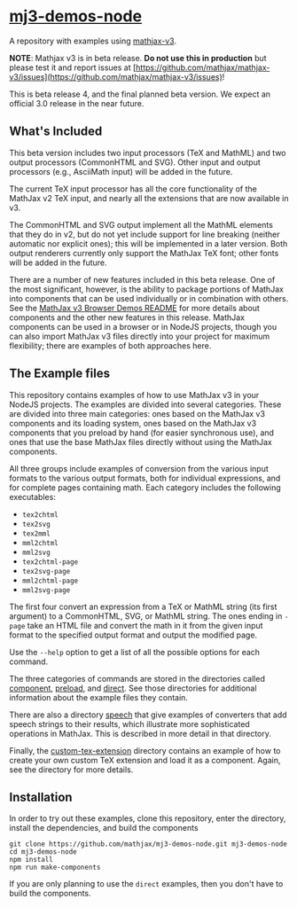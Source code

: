 # [mj3-demos-node](https://github.com/mathjax/mj3-demos-node)

A repository with examples using [mathjax-v3](https://github.com/mathjax/mathjax-v3).

**NOTE**: 
Mathjax v3 is in beta release. **Do not use this in production** but please test it and report issues at [https://github.com/mathjax/mathjax-v3/issues](https://github.com/mathjax/mathjax-v3/issues)!

This is beta release 4, and the final planned beta version.  We expect an official 3.0 release in the near future.

## What's Included

This beta version includes two input processors (TeX and MathML) and two output processors (CommonHTML and SVG).  Other input and output processors (e.g., AsciiMath input) will be added in the future.

The current TeX input processor has all the core functionality of the MathJax v2 TeX input, and nearly all the extensions that are now available in v3.

The CommonHTML and SVG output implement all the MathML elements that they do in v2, but do not yet include support for line breaking (neither automatic nor explicit ones); this will be implemented in a later version.  Both output renderers currently only support the MathJax TeX font; other fonts will be added in the future.

There are a number of new features included in this beta release.  One of the most significant, however, is the ability to package portions of MathJax into components that can be used individually or in combination with others.  See the [MathJax v3 Browser Demos README](https://github.com/mathjax/mj3-demos/blob/master/README.md) for more details about components and the other new features in this release.  MathJax components can be used in a browser or in NodeJS projects, though you can also import MathJax v3 files directly into your project for maximum flexibility; there are examples of both approaches here.


## The Example files

This repository contains examples of how to use MathJax v3 in your NodeJS projects.  The examples are divided into several categories. These are divided into three main categories:  ones based on the MathJax v3 components and its loading system, ones based on the MathJax v3 components that you preload by hand (for easier synchronous use), and ones that use the base MathJax files directly without using the MathJax components.

All three groups include examples of conversion from the various input formats to the various output formats, both for individual expressions, and for complete pages containing math.  Each category includes the following executables:

* `tex2chtml`
* `tex2svg`
* `tex2mml`
* `mml2chtml`
* `mml2svg`
* `tex2chtml-page`
* `tex2svg-page`
* `mml2chtml-page`
* `mml2svg-page`

The first four convert an expression from a TeX or MathML string (its first argument) to a CommonHTML, SVG, or MathML string.  The ones ending in `-page` take an HTML file and convert the math in it from the given input format to the specified output format and output the modified page.

Use the `--help` option to get a list of all the possible options for each command.

The three categories of commands are stored in the directories called [component](component), [preload](preload), and [direct](direct).  See those directories for additional information about the example files they contain.

There are also a directory [speech](speech) that give examples of converters that add speech strings to their results, which illustrate more sophisticated operations in MathJax.  This is described in more detail in that directory.

Finally, the [custom-tex-extension](custom-tex-extension) directory contains an example of how to create your own custom TeX extension and load it as a component.  Again, see the directory for more details.

## Installation

In order to try out these examples, clone this repository, enter the directory, install the dependencies, and build the components

    git clone https://github.com/mathjax/mj3-demos-node.git mj3-demos-node
    cd mj3-demos-node
    npm install
    npm run make-components

If you are only planning to use the `direct` examples, then you don't have to build the components.

